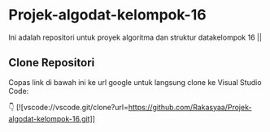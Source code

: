 # Projek-algodat-kelompok-16

Ini adalah repositori untuk proyek algoritma dan struktur datakelompok 16 || 

## Clone Repositori

Copas link di bawah ini ke url google untuk langsung clone ke Visual Studio Code:

👇 [![vscode://vscode.git/clone?url=https://github.com/Rakasyaa/Projek-algodat-kelompok-16.git]]


